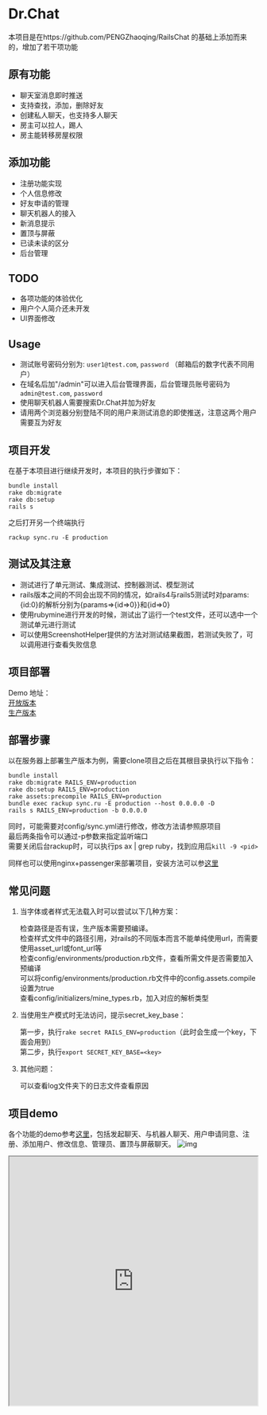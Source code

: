 # Dr.Chat
本项目是在https://github.com/PENGZhaoqing/RailsChat 的基础上添加而来的，增加了若干项功能

## 原有功能
* 聊天室消息即时推送
* 支持查找，添加，删除好友
* 创建私人聊天，也支持多人聊天
* 房主可以拉人，踢人
* 房主能转移房屋权限

## 添加功能
* 注册功能实现
* 个人信息修改
* 好友申请的管理
* 聊天机器人的接入
* 新消息提示
* 置顶与屏蔽
* 已读未读的区分
* 后台管理

## TODO
* 各项功能的体验优化
* 用户个人简介还未开发
* UI界面修改

## Usage
* 测试账号密码分别为: `user1@test.com`, `password` （邮箱后的数字代表不同用户）
* 在域名后加"/admin"可以进入后台管理界面，后台管理员账号密码为`admin@test.com`, `password`
* 使用聊天机器人需要搜索Dr.Chat并加为好友
* 请用两个浏览器分别登陆不同的用户来测试消息的即使推送，注意这两个用户需要互为好友

## 项目开发
在基于本项目进行继续开发时，本项目的执行步骤如下：  
```
bundle install  
rake db:migrate  
rake db:setup  
rails s  
```

之后打开另一个终端执行  
```
rackup sync.ru -E production
```

## 测试及其注意
  
+ 测试进行了单元测试、集成测试、控制器测试、模型测试
+ rails版本之间的不同会出现不同的情况，如rails4与rails5测试时对params:{id:0}的解析分别为{params=>{id=>0}}和{id=>0}
+ 使用rubymine进行开发的时候，测试出了运行一个test文件，还可以选中一个测试单元进行测试
+ 可以使用ScreenshotHelper提供的方法对测试结果截图，若测试失败了，可以调用进行查看失败信息

## 项目部署
Demo 地址：  
    [开放版本](http://www.softwarehomeliu.com)  
    [生产版本](http://www.softwarehomeliu.com:3000)

## 部署步骤
以在服务器上部署生产版本为例，需要clone项目之后在其根目录执行以下指令：  
```
bundle install  
rake db:migrate RAILS_ENV=production  
rake db:setup RAILS_ENV=production  
rake assets:precompile RAILS_ENV=production  
bundle exec rackup sync.ru -E production --host 0.0.0.0 -D  
rails s RAILS_ENV=production -b 0.0.0.0  
```

同时，可能需要对config/sync.yml进行修改，修改方法请参照原项目  
最后两条指令可以通过-p参数来指定监听端口  
需要关闭后台rackup时，可以执行ps ax | grep ruby，找到应用后`kill -9 <pid>`  

同样也可以使用nginx+passenger来部署项目，安装方法可以参[这里](https://www.phusionpassenger.com/library/install/nginx/install/oss/xenial/)

## 常见问题
1. 当字体或者样式无法载入时可以尝试以下几种方案：  
  
    检查路径是否有误，生产版本需要预编译。  
    检查样式文件中的路径引用，对rails的不同版本而言不能单纯使用url，而需要使用asset_url或font_url等  
    检查config/environments/production.rb文件，查看所需文件是否需要加入预编译  
    可以将config/environments/production.rb文件中的config.assets.compile设置为true  
    查看config/initializers/mine_types.rb，加入对应的解析类型  

2. 当使用生产模式时无法访问，提示secret_key_base：  
  
    第一步，执行`rake secret RAILS_ENV=production`（此时会生成一个key，下面会用到）  
    第二步，执行`export SECRET_KEY_BASE=<key>`  

3. 其他问题：  
  
    可以查看log文件夹下的日志文件查看原因  
## 项目demo
各个功能的demo参考[这里](https://github.com/DrChatTeam/DrChatRails/tree/dev/readmegif)，包括发起聊天、与机器人聊天、用户申请同意、注册、添加用户、修改信息、管理员、置顶与屏蔽聊天。
  ![img](https://github.com/DrChatTeam/DrChatRails/blob/dev/readmegif/与机器人聊天.gif)
  <iframe height=500 width=500 src="https://github.com/DrChatTeam/DrChatRails/blob/dev/readmegif/与机器人聊天.gif">
